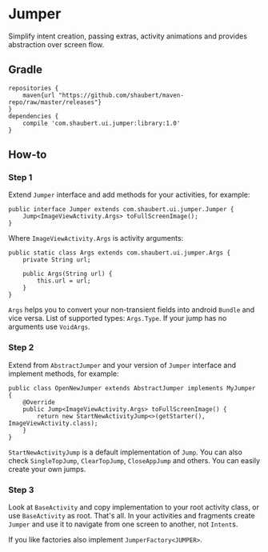 # Jumper

Simplify intent creation, passing extras, activity animations and provides abstraction over screen flow.

## Gradle
    
    repositories {
        maven{url "https://github.com/shaubert/maven-repo/raw/master/releases"}
    }
    dependencies {
        compile 'com.shaubert.ui.jumper:library:1.0'
    }

## How-to

### Step 1

Extend `Jumper` interface and add methods for your activities, for example:
    
    public interface Jumper extends com.shaubert.ui.jumper.Jumper {
        Jump<ImageViewActivity.Args> toFullScreenImage();
    }
    
Where `ImageViewActivity.Args` is activity arguments:
    
    public static class Args extends com.shaubert.ui.jumper.Args {
        private String url;

        public Args(String url) {
            this.url = url;
        }
    }
    
`Args` helps you to convert your non-transient fields into android `Bundle` and vice versa. List of supported types: `Args.Type`. If your jump has no arguments use `VoidArgs`.

### Step 2

Extend from `AbstractJumper` and your version of `Jumper` interface and implement methods, for example:

    public class OpenNewJumper extends AbstractJumper implements MyJumper {
        @Override
        public Jump<ImageViewActivity.Args> toFullScreenImage() {
            return new StartNewActivityJump<>(getStarter(), ImageViewActivity.class);
        }
    }
    
`StartNewActivityJump` is a default implementation of `Jump`. You can also check `SingleTopJump`, `ClearTopJump`, `CloseAppJump` and others. You can easily create your own jumps.

### Step 3

Look at `BaseActivity` and copy implementation to your root activity class, or use `BaseActivity` as root. That's all. In your activities and fragments create `Jumper` and use it to navigate from one screen to another, not `Intent`s.

If you like factories also implement `JumperFactory<JUMPER>`.